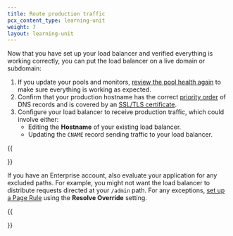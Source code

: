 ```yaml
---
title: Route production traffic
pcx_content_type: learning-unit
weight: 7
layout: learning-unit
---
```


Now that you have set up your load balancer and verified everything is working correctly, you can put the load balancer on a live domain or subdomain:

1. If you update your pools and monitors, [review the pool health again](/learning-paths/modules/performance/load-balancing-setup/check-pool-health/?learning_path=load-balancing) to make sure everything is working as expected.
2. Confirm that your production hostname has the correct [priority order](/load-balancing/reference/dns-records/#priority-order) of DNS records and is covered by an [SSL/TLS certificate](/load-balancing/reference/dns-records/#ssltls-coverage).
3. Configure your load balancer to receive production traffic, which could involve either:
    - Editing the **Hostname** of your existing load balancer.
    - Updating the `CNAME` record sending traffic to your load balancer.

{{<Aside type="note">}}

If you have an Enterprise account, also evaluate your application for any excluded paths. For example, you might not want the load balancer to distribute requests directed at your `/admin` path. For any exceptions, [set up a Page Rule](https://support.cloudflare.com/hc/articles/206190798) using the **Resolve Override** setting.

{{</Aside>}}